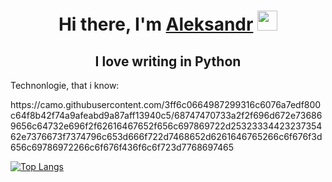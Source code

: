 <h1 align="center">Hi there, I'm <a href="https://t.me/al_petrovv" target="_blank">Aleksandr</a> 
<img src="https://github.com/blackcater/blackcater/raw/main/images/Hi.gif" height="32"/></h1>
<h2 align="center"> I love writing in Python</h2>  
<p>Technonlogie, that i know:</p>
https://camo.githubusercontent.com/3ff6c0664987299316c6076a7edf800c64f8b42f74a9afeabd9a87aff13940c5/68747470733a2f2f696d672e736869656c64732e696f2f62616467652f656c697869722d2532333442323735462e7376673f7374796c653d666f722d7468652d6261646765266c6f676f3d656c69786972266c6f676f436f6c6f723d7768697465





[![Top Langs](https://github-readme-stats.vercel.app/api/top-langs/?username=AlPetrovv)](https://github.com/AlPetrovv/github-readme-stats)



